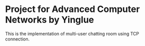 # Project for Advanced Computer Networks by Yinglue
This is the implementation of multi-user chatting room using TCP connection.
